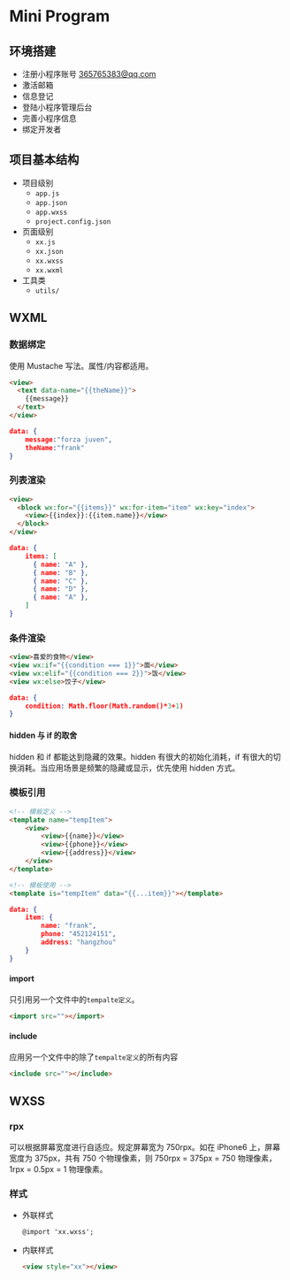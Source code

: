 # Mini Program

## 环境搭建

- 注册小程序账号 365765383@qq.com
- 激活邮箱
- 信息登记
- 登陆小程序管理后台
- 完善小程序信息
- 绑定开发者

## 项目基本结构

- 项目级别
  - `app.js`
  - `app.json`
  - `app.wxss`
  - `project.config.json`
- 页面级别
  - `xx.js`
  - `xx.json`
  - `xx.wxss`
  - `xx.wxml`
- 工具类
  - `utils/`

## WXML

### 数据绑定

使用 Mustache 写法。属性/内容都适用。

```html
<view>
  <text data-name="{{theName}}">
    {{message}}
  </text>
</view>
```

```json
data: {
    message:"forza juven",
    theName:"frank"
}
```

### 列表渲染

```html
<view>
  <block wx:for="{{items}}" wx:for-item="item" wx:key="index">
    <view>{{index}}:{{item.name}}</view>
  </block>
</view>
```

```json
data: {
    items: [
      { name: "A" },
      { name: "B" },
      { name: "C" },
      { name: "D" },
      { name: "A" },
    ]
}
```

### 条件渲染

```html
<view>喜爱的食物</view>
<view wx:if="{{condition === 1}}">面</view>
<view wx:elif="{{condition === 2}}">饭</view>
<view wx:else>饺子</view>
```

```json
data: {
    condition: Math.floor(Math.random()*3+1)
}
```

#### hidden 与 if 的取舍

hidden 和 if 都能达到隐藏的效果。hidden 有很大的初始化消耗，if 有很大的切换消耗。当应用场景是频繁的隐藏或显示，优先使用 hidden 方式。

### 模板引用

```html
<!-- 模板定义 -->
<template name="tempItem">
    <view>
        <view>{{name}}</view>
        <view>{{phone}}</view>
        <view>{{address}}</view>
    </view>
</template>

<!-- 模板使用 -->
<template is="tempItem" data="{{...item}}"></template>
```

```json
data: {
    item: {
        name: "frank",
        phone: "452124151",
        address: "hangzhou"
    }
}
```

#### import

只引用另一个文件中的`tempalte定义`。

```html
<import src=""></import>
```

#### include

应用另一个文件中的除了`tempalte定义`的所有内容

```html
<include src=""></include>
```

## WXSS

### rpx

可以根据屏幕宽度进行自适应。规定屏幕宽为 750rpx。如在 iPhone6 上，屏幕宽度为 375px，共有 750 个物理像素，则 750rpx = 375px = 750 物理像素，1rpx = 0.5px = 1 物理像素。

### 样式

- 外联样式

  ```html
  @import 'xx.wxss';
  ```

- 内联样式

  ```html
  <view style="xx"></view>
  ```
